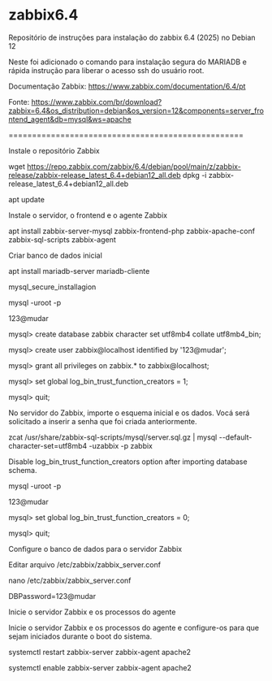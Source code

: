 # zabbix6.4

Repositório de instruções para instalação do zabbix 6.4 (2025) no Debian 12

Neste foi adicionado o comando para instalação segura do MARIADB e rápida instrução para liberar o acesso ssh do usuário root.

Documentação Zabbix:  https://www.zabbix.com/documentation/6.4/pt

Fonte:  https://www.zabbix.com/br/download?zabbix=6.4&os_distribution=debian&os_version=12&components=server_frontend_agent&db=mysql&ws=apache

==================================================

Instale o repositório Zabbix

wget https://repo.zabbix.com/zabbix/6.4/debian/pool/main/z/zabbix-release/zabbix-release_latest_6.4+debian12_all.deb
dpkg -i zabbix-release_latest_6.4+debian12_all.deb

apt update

Instale o servidor, o frontend e o agente Zabbix

apt install zabbix-server-mysql zabbix-frontend-php zabbix-apache-conf zabbix-sql-scripts zabbix-agent

Criar banco de dados inicial

apt install mariadb-server mariadb-cliente

mysql_secure_installagion

mysql -uroot -p

123@mudar

mysql> create database zabbix character set utf8mb4 collate utf8mb4_bin;

mysql> create user zabbix@localhost identified by '123@mudar';

mysql> grant all privileges on zabbix.* to zabbix@localhost;

mysql> set global log_bin_trust_function_creators = 1;

mysql> quit;



No servidor do Zabbix, importe o esquema inicial e os dados. Vocá será solicitado a inserir a senha que foi criada anteriormente.

zcat /usr/share/zabbix-sql-scripts/mysql/server.sql.gz | mysql --default-character-set=utf8mb4 -uzabbix -p zabbix



Disable log_bin_trust_function_creators option after importing database schema.

mysql -uroot -p

123@mudar

mysql> set global log_bin_trust_function_creators = 0;

mysql> quit;



Configure o banco de dados para o servidor Zabbix

Editar arquivo /etc/zabbix/zabbix_server.conf

nano /etc/zabbix/zabbix_server.conf

DBPassword=123@mudar




Inicie o servidor Zabbix e os processos do agente

Inicie o servidor Zabbix e os processos do agente e configure-os para que sejam iniciados durante o boot do sistema.

systemctl restart zabbix-server zabbix-agent apache2

systemctl enable zabbix-server zabbix-agent apache2
